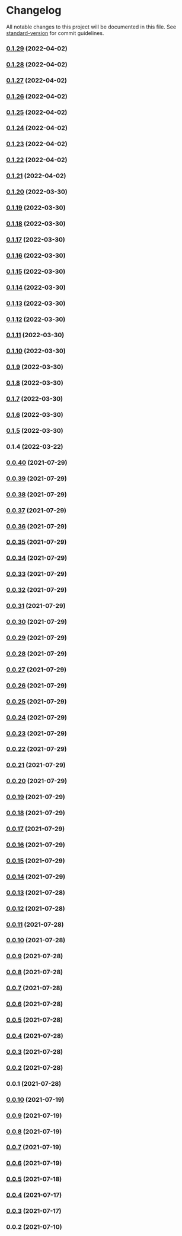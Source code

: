 # Changelog

All notable changes to this project will be documented in this file. See [standard-version](https://github.com/conventional-changelog/standard-version) for commit guidelines.

### [0.1.29](https://github.com/srclaunch/data-client/compare/v0.1.28...v0.1.29) (2022-04-02)

### [0.1.28](https://github.com/srclaunch/data-client/compare/v0.1.27...v0.1.28) (2022-04-02)

### [0.1.27](https://github.com/srclaunch/data-client/compare/v0.1.26...v0.1.27) (2022-04-02)

### [0.1.26](https://github.com/srclaunch/data-client/compare/v0.1.25...v0.1.26) (2022-04-02)

### [0.1.25](https://github.com/srclaunch/data-client/compare/v0.1.24...v0.1.25) (2022-04-02)

### [0.1.24](https://github.com/srclaunch/data-client/compare/v0.1.23...v0.1.24) (2022-04-02)

### [0.1.23](https://github.com/srclaunch/data-client/compare/v0.1.22...v0.1.23) (2022-04-02)

### [0.1.22](https://github.com/srclaunch/data-client/compare/v0.1.21...v0.1.22) (2022-04-02)

### [0.1.21](https://github.com/srclaunch/data-client/compare/v0.1.20...v0.1.21) (2022-04-02)

### [0.1.20](https://github.com/srclaunch/data-client/compare/v0.1.19...v0.1.20) (2022-03-30)

### [0.1.19](https://github.com/srclaunch/data-client/compare/v0.1.18...v0.1.19) (2022-03-30)

### [0.1.18](https://github.com/srclaunch/data-client/compare/v0.1.17...v0.1.18) (2022-03-30)

### [0.1.17](https://github.com/srclaunch/data-client/compare/v0.1.16...v0.1.17) (2022-03-30)

### [0.1.16](https://github.com/srclaunch/data-client/compare/v0.1.15...v0.1.16) (2022-03-30)

### [0.1.15](https://github.com/srclaunch/data-client/compare/v0.1.14...v0.1.15) (2022-03-30)

### [0.1.14](https://github.com/srclaunch/data-client/compare/v0.1.13...v0.1.14) (2022-03-30)

### [0.1.13](https://github.com/srclaunch/data-client/compare/v0.1.12...v0.1.13) (2022-03-30)

### [0.1.12](https://github.com/srclaunch/data-client/compare/v0.1.11...v0.1.12) (2022-03-30)

### [0.1.11](https://github.com/srclaunch/data-client/compare/v0.1.10...v0.1.11) (2022-03-30)

### [0.1.10](https://github.com/srclaunch/data-client/compare/v0.1.9...v0.1.10) (2022-03-30)

### [0.1.9](https://github.com/srclaunch/data-client/compare/v0.1.8...v0.1.9) (2022-03-30)

### [0.1.8](https://github.com/srclaunch/data-client/compare/v0.1.7...v0.1.8) (2022-03-30)

### [0.1.7](https://github.com/srclaunch/data-client/compare/v0.1.6...v0.1.7) (2022-03-30)

### [0.1.6](https://github.com/srclaunch/data-client/compare/v0.1.5...v0.1.6) (2022-03-30)

### [0.1.5](https://github.com/srclaunch/data-client/compare/v0.1.4...v0.1.5) (2022-03-30)

### 0.1.4 (2022-03-22)

### [0.0.40](https://github.com/srclaunch/data/compare/v0.0.39...v0.0.40) (2021-07-29)

### [0.0.39](https://github.com/srclaunch/data/compare/v0.0.38...v0.0.39) (2021-07-29)

### [0.0.38](https://github.com/srclaunch/data/compare/v0.0.37...v0.0.38) (2021-07-29)

### [0.0.37](https://github.com/srclaunch/data/compare/v0.0.36...v0.0.37) (2021-07-29)

### [0.0.36](https://github.com/srclaunch/data/compare/v0.0.35...v0.0.36) (2021-07-29)

### [0.0.35](https://github.com/srclaunch/data/compare/v0.0.34...v0.0.35) (2021-07-29)

### [0.0.34](https://github.com/srclaunch/data/compare/v0.0.33...v0.0.34) (2021-07-29)

### [0.0.33](https://github.com/srclaunch/data/compare/v0.0.32...v0.0.33) (2021-07-29)

### [0.0.32](https://github.com/srclaunch/data/compare/v0.0.31...v0.0.32) (2021-07-29)

### [0.0.31](https://github.com/srclaunch/data/compare/v0.0.30...v0.0.31) (2021-07-29)

### [0.0.30](https://github.com/srclaunch/data/compare/v0.0.29...v0.0.30) (2021-07-29)

### [0.0.29](https://github.com/srclaunch/data/compare/v0.0.28...v0.0.29) (2021-07-29)

### [0.0.28](https://github.com/srclaunch/data/compare/v0.0.27...v0.0.28) (2021-07-29)

### [0.0.27](https://github.com/srclaunch/data/compare/v0.0.26...v0.0.27) (2021-07-29)

### [0.0.26](https://github.com/srclaunch/data/compare/v0.0.25...v0.0.26) (2021-07-29)

### [0.0.25](https://github.com/srclaunch/data/compare/v0.0.24...v0.0.25) (2021-07-29)

### [0.0.24](https://github.com/srclaunch/data/compare/v0.0.23...v0.0.24) (2021-07-29)

### [0.0.23](https://github.com/srclaunch/data/compare/v0.0.22...v0.0.23) (2021-07-29)

### [0.0.22](https://github.com/srclaunch/data/compare/v0.0.21...v0.0.22) (2021-07-29)

### [0.0.21](https://github.com/srclaunch/data/compare/v0.0.20...v0.0.21) (2021-07-29)

### [0.0.20](https://github.com/srclaunch/data/compare/v0.0.19...v0.0.20) (2021-07-29)

### [0.0.19](https://github.com/srclaunch/data/compare/v0.0.18...v0.0.19) (2021-07-29)

### [0.0.18](https://github.com/srclaunch/data/compare/v0.0.17...v0.0.18) (2021-07-29)

### [0.0.17](https://github.com/srclaunch/data/compare/v0.0.16...v0.0.17) (2021-07-29)

### [0.0.16](https://github.com/srclaunch/data/compare/v0.0.15...v0.0.16) (2021-07-29)

### [0.0.15](https://github.com/srclaunch/data/compare/v0.0.14...v0.0.15) (2021-07-29)

### [0.0.14](https://github.com/srclaunch/data/compare/v0.0.13...v0.0.14) (2021-07-29)

### [0.0.13](https://github.com/srclaunch/data/compare/v0.0.12...v0.0.13) (2021-07-28)

### [0.0.12](https://github.com/srclaunch/data/compare/v0.0.11...v0.0.12) (2021-07-28)

### [0.0.11](https://github.com/srclaunch/data/compare/v0.0.10...v0.0.11) (2021-07-28)

### [0.0.10](https://github.com/srclaunch/data/compare/v0.0.9...v0.0.10) (2021-07-28)

### [0.0.9](https://github.com/srclaunch/data/compare/v0.0.8...v0.0.9) (2021-07-28)

### [0.0.8](https://github.com/srclaunch/data/compare/v0.0.7...v0.0.8) (2021-07-28)

### [0.0.7](https://github.com/srclaunch/data/compare/v0.0.6...v0.0.7) (2021-07-28)

### [0.0.6](https://github.com/srclaunch/data/compare/v0.0.5...v0.0.6) (2021-07-28)

### [0.0.5](https://github.com/srclaunch/data/compare/v0.0.4...v0.0.5) (2021-07-28)

### [0.0.4](https://github.com/srclaunch/data/compare/v0.0.3...v0.0.4) (2021-07-28)

### [0.0.3](https://github.com/srclaunch/data/compare/v0.0.2...v0.0.3) (2021-07-28)

### [0.0.2](https://github.com/srclaunch/data/compare/v0.0.1...v0.0.2) (2021-07-28)

### 0.0.1 (2021-07-28)

### [0.0.10](https://github.com/srclaunch/server/compare/v0.0.9...v0.0.10) (2021-07-19)

### [0.0.9](https://github.com/srclaunch/server/compare/v0.0.8...v0.0.9) (2021-07-19)

### [0.0.8](https://github.com/srclaunch/server/compare/v0.0.7...v0.0.8) (2021-07-19)

### [0.0.7](https://github.com/srclaunch/server/compare/v0.0.6...v0.0.7) (2021-07-19)

### [0.0.6](https://github.com/srclaunch/server/compare/v0.0.5...v0.0.6) (2021-07-19)

### [0.0.5](https://github.com/srclaunch/server/compare/v0.0.4...v0.0.5) (2021-07-18)

### [0.0.4](https://github.com/srclaunch/server/compare/v0.0.3...v0.0.4) (2021-07-17)

### [0.0.3](https://github.com/srclaunch/server/compare/v0.0.2...v0.0.3) (2021-07-17)

### 0.0.2 (2021-07-10)

